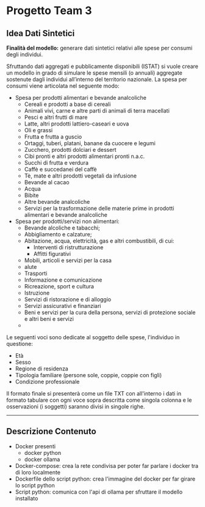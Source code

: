 # Progetto Team 3

## Idea Dati Sintetici
**Finalità del modello:** generare dati sintetici relativi alle spese per consumi degli individui.

Sfruttando dati aggregati e pubblicamente disponibili (ISTAT) si vuole creare un modello in grado di simulare le spese mensili (o annuali) aggregate sostenute dagli individui all’interno del territorio nazionale. La spesa per consumi viene articolata nel seguente modo:

- Spesa per prodotti alimentari e bevande analcoliche
    - Cereali e prodotti a base di cereali
    - Animali vivi, carne e altre parti di animali di terra macellati 
    - Pesci e altri frutti di mare 
    - Latte, altri prodotti lattiero-caseari e uova 
    - Oli e grassi 
    - Frutta e frutta a guscio 
    - Ortaggi, tuberi, platani, banane da cuocere e legumi 
    - Zucchero, prodotti dolciari e dessert 
    - Cibi pronti e altri prodotti alimentari pronti n.a.c. 
    - Succhi di frutta e verdura 
    - Caffè e succedanei del caffè 
    - Tè, mate e altri prodotti vegetali da infusione 
    - Bevande al cacao 
    - Acqua 
    - Bibite 
    - Altre bevande analcoliche 
    - Servizi per la trasformazione delle materie prime in prodotti alimentari e bevande analcoliche
- Spesa per prodotti/servizi non alimentari:
    - Bevande alcoliche e tabacchi;
    - Abbigliamento e calzature;
    - Abitazione, acqua, elettricità, gas e altri combustibili, di cui:
        - Interventi di ristrutturazione
        - Affitti figurativi
    - Mobili, articoli e servizi per la casa
    - alute
    - Trasporti
    - Informazione e comunicazione
    - Ricreazione, sport e cultura
    - Istruzione
    - Servizi di ristorazione e di alloggio
    - Servizi assicurativi e finanziari
    - Beni e servizi per la cura della persona, servizi di protezione sociale e altri beni e servizi
    - 
Le seguenti voci sono dedicate al soggetto delle spese, l'individuo in questione:
- Età
- Sesso
- Regione di residenza
- Tipologia familiare (persone sole, coppie, coppie con figli)
-  Condizione professionale

Il formato finale si presenterà come un file TXT con all'interno i dati in formato tabulare con ogni voce sopra descritta come singola colonna e le osservazioni (i soggetti) saranno divisi in singole righe. 

---
## Descrizione Contenuto
- Docker presenti
    - docker python
    - docker ollama
- Docker-compose: crea la rete condivisa per poter far parlare i docker tra di loro localmente
- Dockerfile dello script python: crea l'immagine del docker per far girare lo script python
- Script python: comunica con l'api di ollama per sfruttare il modello installato